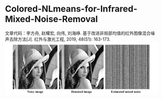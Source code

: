 # Colored-NLmeans-for-Infrared-Mixed-Noise-Removal
文章代码：李方舟, 赵耀宏, 向伟, 刘海峥. 基于改进非局部均值的红外图像混合噪声去除方法[J]. 红外与激光工程, 2019, 48(S1): 163-173.
![image](https://github.com/LifangzhouSia/Colored-NLmeans-for-Infrared-Mixed-Noise-Removal/blob/master/cnlm.png?raw=true)
